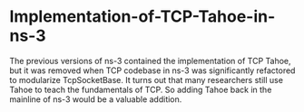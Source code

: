 # Implementation-of-TCP-Tahoe-in-ns-3


  <h7>The previous versions of ns-3 contained the implementation of TCP Tahoe, but it was
removed when TCP codebase in ns-3 was significantly refactored to modularize
TcpSocketBase. It turns out that many researchers still use Tahoe to teach the fundamentals
of TCP. So adding Tahoe back in the mainline of ns-3 would be a valuable addition.</h7>
